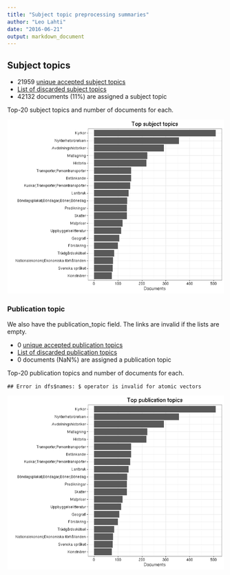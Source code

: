 ```yaml
---
title: "Subject topic preprocessing summaries"
author: "Leo Lahti"
date: "2016-06-21"
output: markdown_document
---
```


## Subject topics



  * 21959 [unique accepted subject topics](output.tables/subject_topic_accepted.csv)
  * [List of discarded subject topics](output.tables/subject_topic_discarded.csv)
  * 42132 documents (11%) are assigned a subject topic 


Top-20 subject topics and number of documents for each.

![plot of chunk summarytopics22](figure/summarytopics22-1.png)

### Publication topic

We also have the publication_topic field. The links are invalid if the lists are empty.



  * 0 [unique accepted publication topics](output.tables/publication_topic_accepted.csv)
  * [List of discarded publication topics](output.tables/publication_topic_discarded.csv)
  * 0 documents (NaN%) are assigned a publication topic 


Top-20 publication topics and number of documents for each.


```
## Error in dfs$names: $ operator is invalid for atomic vectors
```

![plot of chunk summarytopics223](figure/summarytopics223-1.png)
